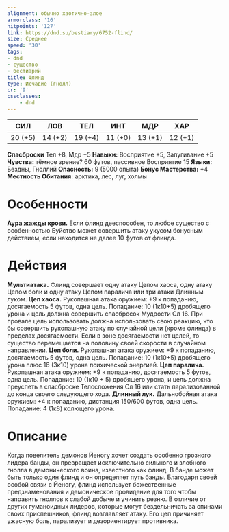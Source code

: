 ```yaml
---
alignment: обычно хаотично-злое
armorclass: '16'
hitpoints: '127'
link: https://dnd.su/bestiary/6752-flind/
size: Среднее
speed: '30'
tags:
- dnd
- существо
- бестиарий
title: Флинд
type: Исчадие (гнолл)
cr: '9'
cssclasses:
    - dnd
---
```



| СИЛ | ЛОВ | ТЕЛ | ИНТ | МДР | ХАР |
|---|---|---|---|---|---|
| 20 (+5) | 14 (+2) | 19 (+4) | 11 (+0) | 13 (+1) | 12 (+1) |
**Спасброски** Тел +8, Мдр +5
**Навыки:** Восприятие +5, Запугивание +5
**Чувства:** тёмное зрение? 60 футов, пассивное Восприятие 15
**Языки:** Бездны, Гноллий
**Опасность:** 9 (5000 опыта)
**Бонус Мастерства:** +4
**Местность Обитания:** арктика, лес, луг, холмы


# Особенности
**Аура жажды крови.** Если флинд дееспособен, то любое существо с особенностью Буйство может совершить атаку укусом бонусным действием, если находится не далее 10 футов от флинда.


# Действия
**Мультиатака.** Флинд совершает одну атаку Цепом хаоса, одну атаку Цепом боли и одну атаку Цепом паралича или три атаки Длинным луком.
**Цеп хаоса.** Рукопашная атака оружием: +9 к попаданию, досягаемость 5 футов, одна цель. Попадание: 10 (1к10+5) дробящего урона и цель должна совершить спасбросок Мудрости Сл 16. При провале цель использовать должна использовать свою реакцию, что бы совершить рукопашную атаку по случайной цели (кроме флинда) в пределах досягаемости. Если в зоне досягаемости нет целей, то существо перемещается на половину своей скорости в случайном направлении.
**Цеп боли.** Рукопашная атака оружием: +9 к попаданию, досягаемость 5 футов, одна цель. Попадание: 10 (1к10+5) дробящего урона плюс 16 (3к10) урона психической энергией.
**Цеп паралича.** Рукопашная атака оружием: +9 к попаданию, досягаемость 5 футов, одна цель. Попадание: 10 (1к10 + 5) дробящего урона, и цель должна преуспеть в спасброске Телосложения Сл 16 или стать парализованной до конца своего следующего хода.
**Длинный лук.** Дальнобойная атака оружием: +4 к попаданию, дистанция 150/600 футов, одна цель. Попадание: 4 (1к8) колющего урона.


# Описание
Когда повелитель демонов Йеногу хочет создать особенно грозного лидера банды, он превращает исключительно сильного и злобного гнолла в демонического воина, известного как флинд.  В банде может быть только один флинд и он определяет путь банды. Благодаря своей особой связи с Йеногу, флинд использует божественные предзнаменования и демоническое провидение для того чтобы направить гноллов к слабой добыче и учинить резню. В отличие от других гуманоидных лидеров, которые могут бездельничать за спинами своих приспешников, флинд возглавляет атаку. Его цеп причиняет ужасную боль, парализует и дезориентирует противника.